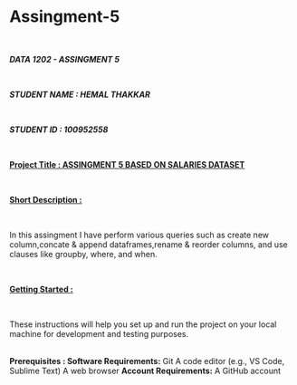 # Assingment-5

<br>

<b><i>DATA 1202 - ASSINGMENT 5</i></b>

<br>

<b><i>STUDENT NAME : HEMAL THAKKAR</i></b>

<br>

<b><i>STUDENT ID : 100952558</i></b>

<br>

<b><u>Project Title : ASSINGMENT 5 BASED ON SALARIES DATASET</u></b>

<br>

<b><u>Short Description : </u></b>

<br>

In this assingment I have perform various queries such as create new column,concate & append dataframes,rename & reorder columns, and use clauses like groupby, where, and when.

<br>

<b><u>Getting Started : </u></b>

<br>

These instructions will help you set up and run the project on your local machine for development and testing purposes.

<br>
<b>
Prerequisites :
    Software Requirements:</b>
        Git
        A code editor (e.g., VS Code, Sublime Text)
        A web browser
   <b> Account Requirements:</b>
        A GitHub account

